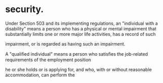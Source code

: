 # security.

Under Section 503 and its implementing regulations, an "individual with a disability" means a person who has a physical or mental impairment that substantially limits one or more major life activities, has a record of such

impairment, or is regarded as having such an impairment.

A "qualiﬁed individual" means a person who satisﬁes the job-related requirements of the employment position

he or she holds or is applying for, and who, with or without reasonable accommodation, can perform the
